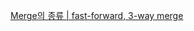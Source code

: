 [Merge의 종류 | fast-forward, 3-way merge ](https://github.com/yyeonjju/Interview_Questions/issues/22)
